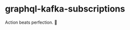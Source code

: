 # graphql-kafka-subscriptions


<!-- INSPIRATIONAL_QUOTE_START -->
Action beats perfection.
🦖
<!-- INSPIRATIONAL_QUOTE_END -->

